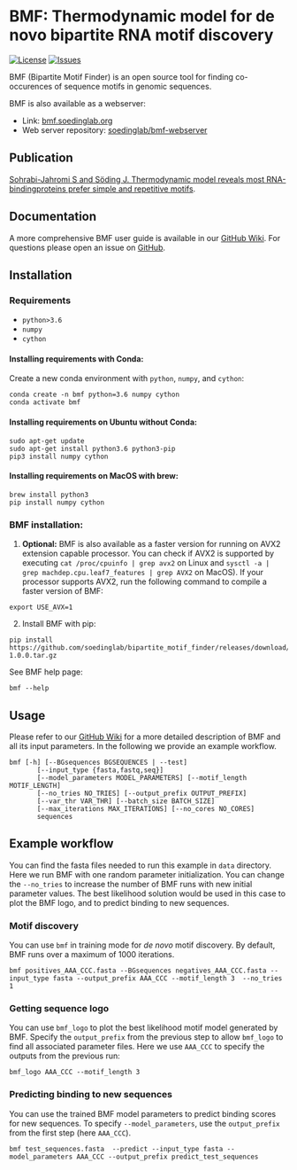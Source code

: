 # BMF: Thermodynamic model for de novo bipartite RNA motif discovery

 [![License](https://img.shields.io/github/license/soedinglab/bipartite_motif_finder.svg)](https://choosealicense.com/licenses/gpl-3.0/)
 [![Issues](https://img.shields.io/github/issues/soedinglab/bipartite_motif_finder.svg)](https://github.com/soedinglab/bipartite_motif_finder/issues)

BMF (Bipartite Motif Finder) is an open source tool for finding co-occurences of sequence motifs in genomic sequences. 


BMF is also available as a webserver:

* Link: [bmf.soedinglab.org](https://bmf.soedinglab.org)
* Web server repository: [soedinglab/bmf-webserver](https://github.com/soedinglab/bmf-webserver)



##  Publication

[Sohrabi-Jahromi S and Söding J. Thermodynamic model reveals most RNA-bindingproteins prefer simple and repetitive motifs](https://github.com/soedinglab/bipartite_motif_finder/).

## Documentation
A more comprehensive BMF user guide is available in our [GitHub Wiki](https://github.com/soedinglab/bipartite_motif_finder/wiki). For questions please open an issue on [GitHub](https://github.com/soedinglab/bipartite_motif_finder/issues).


## Installation

### Requirements
  * `python>3.6`
  * `numpy`
  * `cython`
  
#### Installing requirements with Conda:

Create a new conda environment with `python`, `numpy`, and `cython`:
  
    conda create -n bmf python=3.6 numpy cython
    conda activate bmf

    
#### Installing requirements on Ubuntu without Conda:

    sudo apt-get update
    sudo apt-get install python3.6 python3-pip
    pip3 install numpy cython
    
#### Installing requirements on MacOS with brew:

    brew install python3
    pip install numpy cython
    

### BMF installation:

   1. **Optional:** BMF is also available as a faster version for running on AVX2 extension capable processor. You can check if AVX2 is supported by executing `cat /proc/cpuinfo | grep avx2` on Linux and `sysctl -a | grep machdep.cpu.leaf7_features | grep AVX2` on MacOS). If your processor supports AVX2, run the following command to compile a faster version of BMF:

    export USE_AVX=1

   2. Install BMF with pip:

    pip install https://github.com/soedinglab/bipartite_motif_finder/releases/download/v1.0.0a/bmf_tool-1.0.0.tar.gz
  
See BMF help page:
  
    bmf --help

## Usage

Please refer to our [GitHub Wiki](https://github.com/soedinglab/bipartite_motif_finder/wiki) for a more detailed description of BMF and all its input parameters. In the following we provide an example workflow.

    bmf [-h] [--BGsequences BGSEQUENCES | --test]
           [--input_type {fasta,fastq,seq}]
           [--model_parameters MODEL_PARAMETERS] [--motif_length MOTIF_LENGTH]
           [--no_tries NO_TRIES] [--output_prefix OUTPUT_PREFIX]
           [--var_thr VAR_THR] [--batch_size BATCH_SIZE]
           [--max_iterations MAX_ITERATIONS] [--no_cores NO_CORES]
           sequences
           
## Example workflow
You can find the fasta files needed to run this example in `data` directory. Here we run BMF with one random parameter initialization. You can change the
`--no_tries` to increase the number of BMF runs with new initial parameter values. The best likelihood solution would be used in this case to plot the BMF logo, and to predict binding to new sequences.

### Motif discovery
You can use `bmf` in training mode for *de novo* motif discovery. By default, BMF runs over a maximum of 1000 iterations.

    bmf positives_AAA_CCC.fasta --BGsequences negatives_AAA_CCC.fasta --input_type fasta --output_prefix AAA_CCC --motif_length 3  --no_tries 1

### Getting sequence logo
You can use `bmf_logo` to plot the best likelihood motif model generated by BMF. Specify the `output_prefix` from the previous step to allow `bmf_logo` to find all associated parameter files. Here we use `AAA_CCC` to specify the outputs from the previous run: 

    bmf_logo AAA_CCC --motif_length 3

### Predicting binding to new sequences
You can use the trained BMF model parameters to predict binding scores for new sequences. To specify `--model_parameters`, use the `output_prefix` from the first step (here `AAA_CCC`).

    bmf test_sequences.fasta  --predict --input_type fasta --model_parameters AAA_CCC --output_prefix predict_test_sequences
    
    


